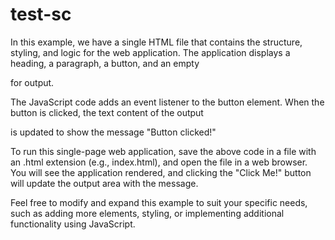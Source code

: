 # test-sc
In this example, we have a single HTML file that contains the structure, styling, and logic for the web application. The application displays a heading, a paragraph, a button, and an empty <div> for output.

The JavaScript code adds an event listener to the button element. When the button is clicked, the text content of the output <div> is updated to show the message "Button clicked!"

To run this single-page web application, save the above code in a file with an .html extension (e.g., index.html), and open the file in a web browser. You will see the application rendered, and clicking the "Click Me!" button will update the output area with the message.

Feel free to modify and expand this example to suit your specific needs, such as adding more elements, styling, or implementing additional functionality using JavaScript.
